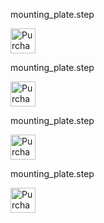 

mounting_plate.step

<a href="https://rmfg.com/quote/sheet/aoyja99c4350"><img src="https://www.rmfg.com/have-it-made.svg" alt="Purchase" height="40px"></a>

mounting_plate.step

<a href="https://rmfg.com/quote/sheet/idd9sodd905d"><img src="https://www.rmfg.com/have-it-made.svg" alt="Purchase" height="40px"></a>

<!-- RMFG -->

mounting_plate.step

<a href="https://rmfg.com/quote/sheet/rvxsb45qdjmh"><img src="https://www.rmfg.com/have-it-made.svg" alt="Purchase" height="40px"></a>

mounting_plate.step

<a href="https://rmfg.com/quote/sheet/nwh7glxgpi4d"><img src="https://www.rmfg.com/have-it-made.svg" alt="Purchase" height="40px"></a>
